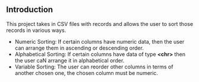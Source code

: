 ## Introduction

This project takes in CSV files with records and allows the user to sort those records in various ways.

- Numeric Sorting: If certain columns have numeric data, then the user can arrange them in ascending or descending order.
- Alphabetical Sorting: If certain columns have data of type **<****chr****>** then the user caN arrange it in alphabetical order.
- Variable Sorting: The user can reorder other columns in terms of another chosen one, the chosen column must be numeric.
